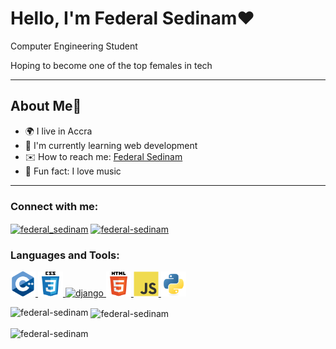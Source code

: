 <h1>Hello, I'm Federal Sedinam❤️</h1>
    <p>Computer Engineering Student</p>
    <p>Hoping to become one of the top females in tech</p>
    <hr>
    <h2>About Me🤗</h2>
    <ul>
        <li>🌍 I live in Accra</li>
        <li>🧠 I'm currently learning web development</li>
        <li>✉️ How to reach me: <a href="https://linktr.ee/Federal_Sedinam">Federal Sedinam</a> </li>
        <li>💃 Fun fact: I love music</li>
    </ul>
    <hr>

<h3 align="left">Connect with me:</h3>
<p align="left">
<a href="https://twitter.com/federal_sedinam" target="blank"><img align="center" src="https://raw.githubusercontent.com/rahuldkjain/github-profile-readme-generator/master/src/images/icons/Social/twitter.svg" alt="federal_sedinam" height="30" width="40" /></a>
<a href="https://linkedin.com/in/federal-sedinam-10397b225" target="blank"><img align="center" src="https://raw.githubusercontent.com/rahuldkjain/github-profile-readme-generator/master/src/images/icons/Social/linked-in-alt.svg" alt="federal-sedinam" height="30" width="40" /></a>
</p>

<h3 align="left">Languages and Tools:</h3>
<p align="left"> <a href="https://www.w3schools.com/cpp/" target="_blank" rel="noreferrer"> <img src="https://raw.githubusercontent.com/devicons/devicon/master/icons/cplusplus/cplusplus-original.svg" alt="cplusplus" width="40" height="40"/> </a> <a href="https://www.w3schools.com/css/" target="_blank" rel="noreferrer"> <img src="https://raw.githubusercontent.com/devicons/devicon/master/icons/css3/css3-original-wordmark.svg" alt="css3" width="40" height="40"/> </a> <a href="https://www.djangoproject.com/" target="_blank" rel="noreferrer"> <img src="https://cdn.worldvectorlogo.com/logos/django.svg" alt="django" width="40" height="40"/> </a> <a href="https://www.w3.org/html/" target="_blank" rel="noreferrer"> <img src="https://raw.githubusercontent.com/devicons/devicon/master/icons/html5/html5-original-wordmark.svg" alt="html5" width="40" height="40"/> </a> <a href="https://developer.mozilla.org/en-US/docs/Web/JavaScript" target="_blank" rel="noreferrer"> <img src="https://raw.githubusercontent.com/devicons/devicon/master/icons/javascript/javascript-original.svg" alt="javascript" width="40" height="40"/> </a> <a href="https://www.python.org" target="_blank" rel="noreferrer"> <img src="https://raw.githubusercontent.com/devicons/devicon/master/icons/python/python-original.svg" alt="python" width="40" height="40"/> </a> </p>

<p><img align="left" src="https://github-readme-stats.vercel.app/api/top-langs?username=federal-sedinam&show_icons=true&locale=en&layout=compact" alt="federal-sedinam" /></p>

<p>&nbsp;<img align="center" src="https://github-readme-stats.vercel.app/api?username=federal-sedinam&show_icons=true&locale=en" alt="federal-sedinam" /></p>

<p><img align="center" src="https://github-readme-streak-stats.herokuapp.com/?user=federal-sedinam&" alt="federal-sedinam" /></p>
